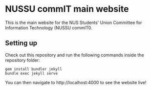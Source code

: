 # NUSSU commIT main website
This is the main website for the NUS Students' Union Committee for Information Technology (NUSSU commIT0.

## Setting up
Check out this repository and run the following commands inside the repository folder:

```
gem install bundler jekyll
bundle exec jekyll serve
```

You can then navigate to http://localhost:4000 to see the website live!
